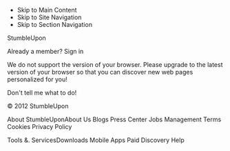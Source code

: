 *   Skip to Main Content
*   Skip to Site Navigation
*   Skip to Section Navigation

StumbleUpon

Already a member? Sign in

We do not support the version of your browser. Please upgrade to the latest version of your browser so that you can discover new web pages personalized for you!

Don't tell me what to do!

© 2012 StumbleUpon

About StumbleUponAbout Us Blogs Press Center Jobs Management Terms Cookies Privacy Policy

Tools &. ServicesDownloads Mobile Apps Paid Discovery Help